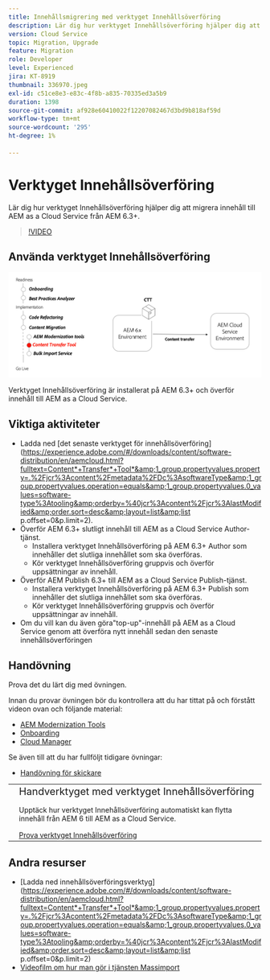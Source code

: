 ```yaml
---
title: Innehållsmigrering med verktyget Innehållsöverföring
description: Lär dig hur verktyget Innehållsöverföring hjälper dig att migrera innehåll till AEM as a Cloud Service från AEM 6.
version: Cloud Service
topic: Migration, Upgrade
feature: Migration
role: Developer
level: Experienced
jira: KT-8919
thumbnail: 336970.jpeg
exl-id: c51ce8e3-e83c-4f8b-a835-70335ed3a5b9
duration: 1398
source-git-commit: af928e60410022f12207082467d3bd9b818af59d
workflow-type: tm+mt
source-wordcount: '295'
ht-degree: 1%

---
```



# Verktyget Innehållsöverföring

Lär dig hur verktyget Innehållsöverföring hjälper dig att migrera innehåll till AEM as a Cloud Service från AEM 6.3+.

>[!VIDEO](https://video.tv.adobe.com/v/336970?quality=12&learn=on)

## Använda verktyget Innehållsöverföring

![Livscykel för verktyget Innehållsöverföring](../assets/content-transfer-tool.png)

Verktyget Innehållsöverföring är installerat på AEM 6.3+ och överför innehåll till AEM as a Cloud Service.

## Viktiga aktiviteter

+ Ladda ned [det senaste verktyget för innehållsöverföring](https://experience.adobe.com/#/downloads/content/software-distribution/en/aemcloud.html?fulltext=Content*+Transfer*+Tool*&amp;1_group.propertyvalues.property=.%2Fjcr%3Acontent%2Fmetadata%2FDc%3AsoftwareType&amp;1_group.propertyvalues.operation=equals&amp;1_group.propertyvalues.0_values=software-type%3Atooling&amp;orderby=%40jcr%3Acontent%2Fjcr%3AlastModified&amp;order.sort=desc&amp;layout=list&amp;list p.offset=0&amp;p.limit=2).
+ Överför AEM 6.3+ slutligt innehåll till AEM as a Cloud Service Author-tjänst.
   + Installera verktyget Innehållsöverföring på AEM 6.3+ Author som innehåller det slutliga innehållet som ska överföras.
   + Kör verktyget Innehållsöverföring gruppvis och överför uppsättningar av innehåll.
+ Överför AEM Publish 6.3+ till AEM as a Cloud Service Publish-tjänst.
   + Installera verktyget Innehållsöverföring på AEM 6.3+ Publish som innehåller det slutliga innehållet som ska överföras.
   + Kör verktyget Innehållsöverföring gruppvis och överför uppsättningar av innehåll.
+ Om du vill kan du även göra&quot;top-up&quot;-innehåll på AEM as a Cloud Service genom att överföra nytt innehåll sedan den senaste innehållsöverföringen

## Handövning

Prova det du lärt dig med övningen.

Innan du provar övningen bör du kontrollera att du har tittat på och förstått videon ovan och följande material:

+ [AEM Modernization Tools](../aem-modernization-tools.md)
+ [Onboarding](../onboarding.md)
+ [Cloud Manager](../cloud-manager.md)

Se även till att du har fullföljt tidigare övningar:

+ [Handövning för skickare](../dispatcher.md#hands-on-exercise)

<table style="border-width:0">
    <tr>
        <td style="width:150px">
            <a  rel="noreferrer"
                target="_blank"
                href="https://github.com/adobe/aem-cloud-engineering-video-series-exercises/tree/session6-transfercontent#cloud-acceleration-bootcamp---session-6-content"><img alt="Handövande GitHub-databas" src="../assets/github.png"/>
            </a>        
        </td>
        <td style="width:100%;margin-bottom:1rem;">
            <div style="font-size:1.25rem;font-weight:400;">Handverktyget med verktyget Innehållsöverföring</div>
            <p style="margin:1rem 0">
                Upptäck hur verktyget Innehållsöverföring automatiskt kan flytta innehåll från AEM 6 till AEM as a Cloud Service.
            </p>
            <a  rel="noreferrer"
                target="_blank"
                href="https://github.com/adobe/aem-cloud-engineering-video-series-exercises/tree/session6-transfercontent#cloud-acceleration-bootcamp---session-6-content" class="spectrum-Button spectrum-Button--primary spectrum-Button--sizeM">
                <span class="spectrum-Button-label has-no-wrap has-text-weight-bold">Prova verktyget Innehållsöverföring</span>
            </a>
        </td>
    </tr>
</table>

## Andra resurser

+ [Ladda ned innehållsöverföringsverktyg](https://experience.adobe.com/#/downloads/content/software-distribution/en/aemcloud.html?fulltext=Content*+Transfer*+Tool*&amp;1_group.propertyvalues.property=.%2Fjcr%3Acontent%2Fmetadata%2FDc%3AsoftwareType&amp;1_group.propertyvalues.operation=equals&amp;1_group.propertyvalues.0_values=software-type%3Atooling&amp;orderby=%40jcr%3Acontent%2Fjcr%3AlastModified&amp;order.sort=desc&amp;layout=list&amp;list p.offset=0&amp;p.limit=2)
+ [Videofilm om hur man gör i tjänsten Massimport](https://experienceleague.adobe.com/docs/experience-manager-learn/cloud-service/migration/bulk-import.html)

